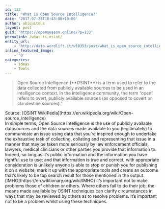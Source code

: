 ```yaml
---
id: 133
title: 'What is Open Source Intelligence?'
date: '2017-07-23T10:43:08+10:00'
author: ubiquitous
layout: post
guid: 'https://openseason.online/?p=133'
permalink: /what-is-osint/
entity_url:
    - 'http://data.wordlift.it/wl0353/post/what_is_open_source_intelligence_'
inline_featured_image:
    - '0'
categories:
    - ideas
    - Tools
---
```


> <div class="mod" data-md="61"><div class="_oDd" data-hveid="45"><span class="_Tgc">Open Source Intelligence (**OSINT**</span>) is a term used to refer to the data collected from publicly available sources to be used in an intelligence context. In the intelligence community, the term “open” refers to overt, publicly available sources (as opposed to covert or clandestine sources).”</div></div>

<div class="mod" data-md="61"><div data-hveid="45">Source: [OSINT WikiPedia](https://en.wikipedia.org/wiki/Open-source_intelligence)</div></div><div class="mod" data-md="61"><div data-hveid="45"></div><div data-hveid="45">In simple terms, Open Source Intelligence is the use of publicly available datasources and the data sources made available to you (legitimately) to communicate an issue using data that you’re inspired enough to undertake the exhaustive task of collecting, collating and representing that issue in a manner that may be taken more seriously by law enforcement officials, lawyers, medical clinicians or other parties you provide that information to.</div><div data-hveid="45"></div><div data-hveid="45">Indeed, so long as it’s public information and the information you have rightful use to use; and that information is true and correct, with appropriate consideration is unlikely anyone is able to stop or punish you for publishing it on a website, mark it up with the appropriate tools and create an outcome that’s likely to be top search result for those mentioned in the output.</div><div data-hveid="45"></div></div>[IMHO](https://en.wiktionary.org/wiki/IMHO) it’s important not to make problems those of children or others. Where others fail to do their job, the means made available by OSINT techniques can clarify circumstances in ways that may be reviewed by others as to resolve problems. It’s important not to be a problem whilst using these techniques.